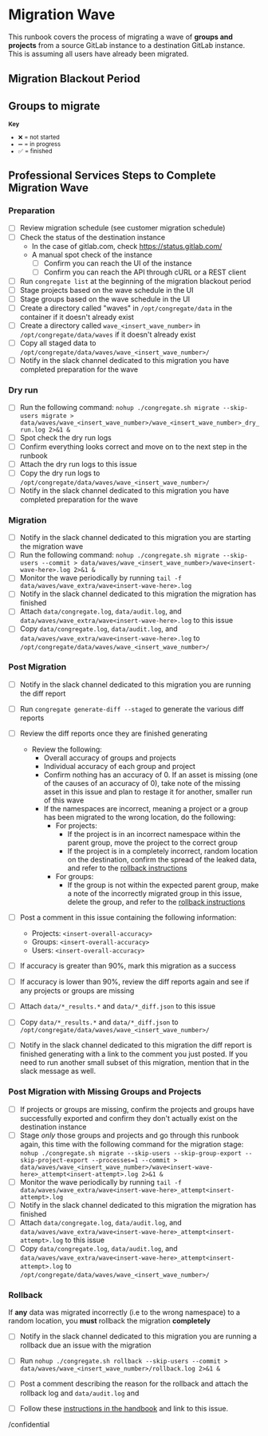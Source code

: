 <!-- 
    Copy the contents of this runbook into an issue when running through a migration wave
-->

# <customer name> Migration Wave <insert-number-here>

This runbook covers the process of migrating a wave of **groups and projects** from a source GitLab instance to a destination GitLab instance. This is assuming all users have already been migrated.

## Migration Blackout Period

<!--
    Specify the date and time of this migration wave. For example

    3:00PM 4/13/20 - 3:00AM 4/14/20
-->

## Groups to migrate

<!-- 

Copy the following data and add subsequent columns for wave migration or nested group migration

Completed | Group Name | Total Projects | Group Size
--- | --- | --- | ---
:x: | [name] | [total-projects] | [group-size]

Copy the following data and add subsequent columns for single group migration

Completed | Project Path | Repo Size
--- | --- | ---
:x: | [name] | [total-projects] 

-->

<sub>

**Key**

* :x: = not started 
* :heavy_minus_sign: = in progress
* :white_check_mark: = finished

</sub>

## Professional Services Steps to Complete Migration Wave

### Preparation

* [ ] Review migration schedule (see customer migration schedule)
* [ ] Check the status of the destination instance
    * In the case of gitlab.com, check https://status.gitlab.com/
    * A manual spot check of the instance
        * [ ] Confirm you can reach the UI of the instance
        * [ ] Confirm you can reach the API through cURL or a REST client
* [ ] Run `congregate list` at the beginning of the migration blackout period
* [ ] Stage projects based on the wave schedule in the UI
* [ ] Stage groups based on the wave schedule in the UI
* [ ] Create a directory called "waves" in `/opt/congregate/data` in the container if it doesn't already exist
* [ ] Create a directory called `wave_<insert_wave_number>` in `/opt/congregate/data/waves` if it doesn't already exist
* [ ] Copy all staged data to `/opt/congregate/data/waves/wave_<insert_wave_number>/`
* [ ] Notify in the slack channel dedicated to this migration you have completed preparation for the wave

### Dry run

* [ ] Run the following command: `nohup ./congregate.sh migrate --skip-users migrate > data/waves/wave_<insert_wave_number>/wave_<insert_wave_number>_dry_run.log 2>&1 &`
* [ ] Spot check the dry run logs
* [ ] Confirm everything looks correct and move on to the next step in the runbook
* [ ] Attach the dry run logs to this issue
* [ ] Copy the dry run logs to `/opt/congregate/data/waves/wave_<insert_wave_number>/`
* [ ] Notify in the slack channel dedicated to this migration you have completed preparation for the wave

### Migration

* [ ] Notify in the slack channel dedicated to this migration you are starting the migration wave
* [ ] Run the following command: `nohup ./congregate.sh migrate --skip-users --commit > data/waves/wave_<insert_wave_number>/wave<insert-wave-here>.log 2>&1 &`
* [ ] Monitor the wave periodically by running `tail -f data/waves/wave_extra/wave<insert-wave-here>.log`
* [ ] Notify in the slack channel dedicated to this migration the migration has finished
* [ ] Attach `data/congregate.log`, `data/audit.log`, and `data/waves/wave_extra/wave<insert-wave-here>.log` to this issue
* [ ] Copy `data/congregate.log`, `data/audit.log`, and `data/waves/wave_extra/wave<insert-wave-here>.log` to `/opt/congregate/data/waves/wave_<insert_wave_number>/`

### Post Migration

* [ ] Notify in the slack channel dedicated to this migration you are running the diff report
* [ ] Run `congregate generate-diff --staged` to generate the various diff reports
* [ ] Review the diff reports once they are finished generating
    * Review the following:
        * Overall accuracy of groups and projects
        * Individual accuracy of each group and project
        * Confirm nothing has an accuracy of 0. If an asset is missing (one of the causes of an accuracy of 0), take note of the missing asset in this issue and plan to restage it for another, smaller run of this wave
        * If the namespaces are incorrect, meaning a project or a group has been migrated to the wrong location, do the following:
            * For projects:
                * If the project is in an incorrect namespace within the parent group, move the project to the correct group
                * If the project is in a completely incorrect, random location on the destination, confirm the spread of the leaked data, and refer to the [rollback instructions](#Rollback)
            * For groups:
                * If the group is not within the expected parent group, make a note of the incorrectly migrated group in this issue, delete the group, and refer to the [rollback instructions](#Rollback)
* [ ] Post a comment in this issue containing the following information:
   * Projects: `<insert-overall-accuracy>`
   * Groups: `<insert-overall-accuracy>`
   * Users: `<insert-overall-accuracy>`
* [ ] If accuracy is greater than 90%, mark this migration as a success
* [ ] If accuracy is lower than 90%, review the diff reports again and see if any projects or groups are missing
* [ ] Attach `data/*_results.*` and `data/*_diff.json` to this issue
* [ ] Copy `data/*_results.*` and `data/*_diff.json` to `/opt/congregate/data/waves/wave_<insert_wave_number>/`
* [ ] Notify in the slack channel dedicated to this migration the diff report is finished generating with a link to the comment you just posted. If you need to run another small subset of this migration, mention that in the slack message as well.


### Post Migration with Missing Groups and Projects

* [ ] If projects or groups are missing, confirm the projects and groups have successfully exported and confirm they don't actually exist on the destination instance
* [ ] Stage _only_ those groups and projects and go through this runbook again, this time with the following command for the migration stage: `nohup ./congregate.sh migrate --skip-users --skip-group-export --skip-project-export --processes=1 --commit > data/waves/wave_<insert_wave_number>/wave<insert-wave-here>_attempt<insert-attempt>.log 2>&1 &`
* [ ] Monitor the wave periodically by running `tail -f data/waves/wave_extra/wave<insert-wave-here>_attempt<insert-attempt>.log`
* [ ] Notify in the slack channel dedicated to this migration the migration has finished
* [ ] Attach `data/congregate.log`, `data/audit.log`, and `data/waves/wave_extra/wave<insert-wave-here>_attempt<insert-attempt>.log` to this issue
* [ ] Copy `data/congregate.log`, `data/audit.log`, and `data/waves/wave_extra/wave<insert-wave-here>_attempt<insert-attempt>.log` to `/opt/congregate/data/waves/wave_<insert_wave_number>/`

### Rollback

If **any** data was migrated incorrectly (i.e to the wrong namespace) to a random location, you **must** rollback the migration **completely**

* [ ] Notify in the slack channel dedicated to this migration you are running a rollback due an issue with the migration
* [ ] Run `nohup ./congregate.sh rollback --skip-users --commit > data/waves/wave_<insert_wave_number>/rollback.log 2>&1 &`
* [ ] Post a comment describing the reason for the rollback and attach the rollback log and `data/audit.log` and
* [ ] Follow these [instructions in the handbook](https://about.gitlab.com/handbook/engineering/security/#engaging-the-security-on-call) and link to this issue.


/confidential